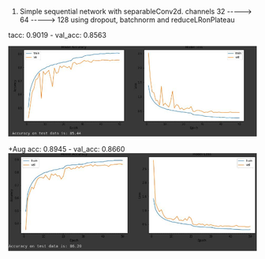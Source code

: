 1. Simple sequential network with separableConv2d.
channels 32 -----> 64 -----> 128
using dropout, batchnorm and reduceLRonPlateau

tacc: 0.9019 - val_acc: 0.8563

![plot of accuracy and loss](accuracy.jpeg)

+Aug
acc: 0.8945 - val_acc: 0.8660
![plot of accuracy and loss](acc_2.jpeg)
